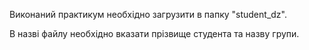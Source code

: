 Виконаний практикум необхідно загрузити в папку "student_dz".

В назві файлу необхідно вказати прізвище студента та назву групи.
